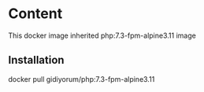 # Content
This docker image inherited php:7.3-fpm-alpine3.11 image

## Installation

docker pull gidiyorum/php:7.3-fpm-alpine3.11